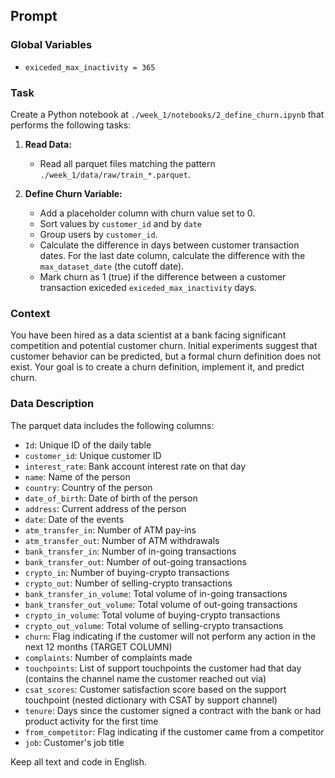 ## Prompt

### Global Variables
- `exiceded_max_inactivity = 365`

### Task
Create a Python notebook at `./week_1/notebooks/2_define_churn.ipynb` that performs the following tasks:

1. **Read Data:**
    - Read all parquet files matching the pattern `./week_1/data/raw/train_*.parquet`.

2. **Define Churn Variable:**
    - Add a placeholder column with churn value set to 0.
    - Sort values by `customer_id` and by `date`
    - Group users by `customer_id`.
    - Calculate the difference in days between customer transaction dates. For the last date column, calculate the difference with the `max_dataset_date` (the cutoff date).
    - Mark churn as 1 (true) if the difference between a customer transaction exiceded  `exiceded_max_inactivity` days.

### Context
You have been hired as a data scientist at a bank facing significant competition and potential customer churn. Initial experiments suggest that customer behavior can be predicted, but a formal churn definition does not exist. Your goal is to create a churn definition, implement it, and predict churn.

### Data Description
The parquet data includes the following columns:
- `Id`: Unique ID of the daily table
- `customer_id`: Unique customer ID
- `interest_rate`: Bank account interest rate on that day
- `name`: Name of the person
- `country`: Country of the person
- `date_of_birth`: Date of birth of the person
- `address`: Current address of the person
- `date`: Date of the events
- `atm_transfer_in`: Number of ATM pay-ins
- `atm_transfer_out`: Number of ATM withdrawals
- `bank_transfer_in`: Number of in-going transactions
- `bank_transfer_out`: Number of out-going transactions
- `crypto_in`: Number of buying-crypto transactions
- `crypto_out`: Number of selling-crypto transactions
- `bank_transfer_in_volume`: Total volume of in-going transactions
- `bank_transfer_out_volume`: Total volume of out-going transactions
- `crypto_in_volume`: Total volume of buying-crypto transactions
- `crypto_out_volume`: Total volume of selling-crypto transactions
- `churn`: Flag indicating if the customer will not perform any action in the next 12 months (TARGET COLUMN)
- `complaints`: Number of complaints made
- `touchpoints`: List of support touchpoints the customer had that day (contains the channel name the customer reached out via)
- `csat_scores`: Customer satisfaction score based on the support touchpoint (nested dictionary with CSAT by support channel)
- `tenure`: Days since the customer signed a contract with the bank or had product activity for the first time
- `from_competitor`: Flag indicating if the customer came from a competitor
- `job`: Customer's job title

Keep all text and code in English.

